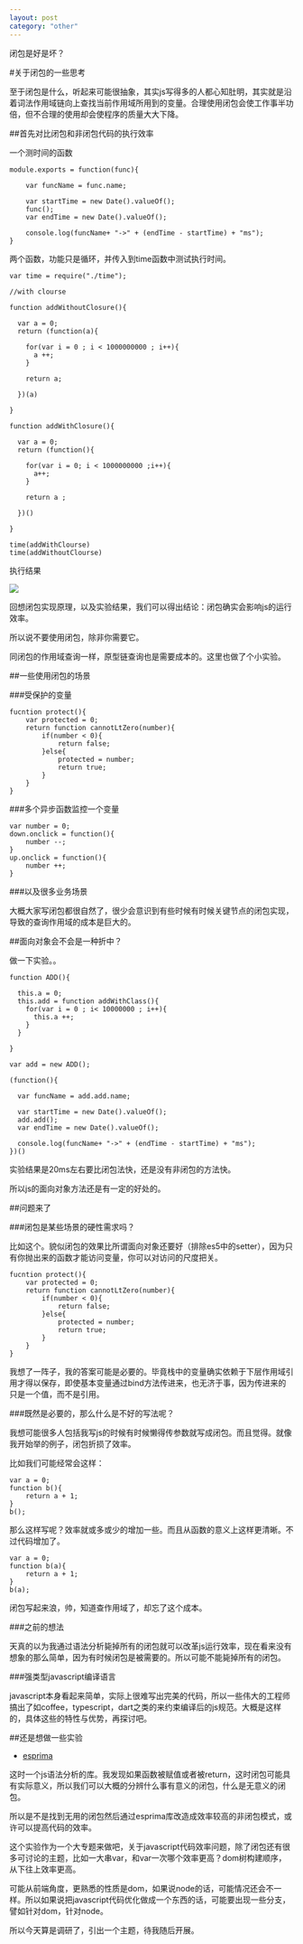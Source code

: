 ```yaml
---
layout: post
category: "other"
---
```


闭包是好是坏？

#关于闭包的一些思考

至于闭包是什么，听起来可能很抽象，其实js写得多的人都心知肚明，其实就是沿着词法作用域链向上查找当前作用域所用到的变量。合理使用闭包会使工作事半功倍，但不合理的使用却会使程序的质量大大下降。

##首先对比闭包和非闭包代码的执行效率

一个测时间的函数

	module.exports = function(func){

  		var funcName = func.name;

  		var startTime = new Date().valueOf();
  		func();
  		var endTime = new Date().valueOf();

  		console.log(funcName+ "->" + (endTime - startTime) + "ms");
	}



两个函数，功能只是循环，并传入到time函数中测试执行时间。


    var time = require("./time");

    //with clourse

    function addWithoutClosure(){

      var a = 0;
      return (function(a){

        for(var i = 0 ; i < 1000000000 ; i++){
          a ++;
        }

        return a;

      })(a)

    }

    function addWithClosure(){

      var a = 0;
      return (function(){

        for(var i = 0; i < 1000000000 ;i++){
          a++;
        }

        return a ;

      })()

    }

    time(addWithClourse)
    time(addWithoutClourse)



执行结果

![](http://i1.tietuku.com/90fcc9013e94b356.png)

回想闭包实现原理，以及实验结果，我们可以得出结论：闭包确实会影响js的运行效率。

所以说不要使用闭包，除非你需要它。

同闭包的作用域查询一样，原型链查询也是需要成本的。这里也做了个小实验。

##一些使用闭包的场景

###受保护的变量

    fucntion protect(){
    	var protected = 0;
    	return function cannotLtZero(number){
    		if(number < 0){
    			return false;
    		}else{
    			protected = number;
    			return true;
    		}
    	}
    }

###多个异步函数监控一个变量

    var number = 0;
    down.onclick = function(){
    	number --;
    }
    up.onclick = function(){
    	number ++;
    }

###以及很多业务场景

大概大家写闭包都很自然了，很少会意识到有些时候有时候关键节点的闭包实现，导致的查询作用域的成本是巨大的。

##面向对象会不会是一种折中？

做一下实验。。

    function ADD(){

      this.a = 0;
      this.add = function addWithClass(){
        for(var i = 0 ; i< 10000000 ; i++){
          this.a ++;
        }
      }

    }

    var add = new ADD();

    (function(){

      var funcName = add.add.name;

      var startTime = new Date().valueOf();
      add.add();
      var endTime = new Date().valueOf();

      console.log(funcName+ "->" + (endTime - startTime) + "ms");
    })()

实验结果是20ms左右要比闭包法快，还是没有非闭包的方法快。

所以js的面向对象方法还是有一定的好处的。

##问题来了

###闭包是某些场景的硬性需求吗？

比如这个。貌似闭包的效果比所谓面向对象还要好（排除es5中的setter），因为只有你抛出来的函数才能访问变量，你可以对访问的尺度把关。

    fucntion protect(){
    	var protected = 0;
    	return function cannotLtZero(number){
    		if(number < 0){
    			return false;
    		}else{
    			protected = number;
    			return true;
    		}
    	}
    }

我想了一阵子，我的答案可能是必要的。毕竟栈中的变量确实依赖于下层作用域引用才得以保存，即使基本变量通过bind方法传进来，也无济于事，因为传进来的只是一个值，而不是引用。

###既然是必要的，那么什么是不好的写法呢？

我想可能很多人包括我写js的时候有时候懒得传参数就写成闭包。而且觉得。就像我开始举的例子，闭包折损了效率。

比如我们可能经常会这样：

```
var a = 0;
function b(){
	return a + 1;
}
b();
```

那么这样写呢？效率就或多或少的增加一些。而且从函数的意义上这样更清晰。不过代码增加了。

```
var a = 0;
function b(a){
	return a + 1;
}
b(a);
```

闭包写起来浪，帅，知道查作用域了，却忘了这个成本。

###之前的想法

天真的以为我通过语法分析毙掉所有的闭包就可以改革js运行效率，现在看来没有想象的那么简单，因为有时候闭包是被需要的。所以可能不能毙掉所有的闭包。

###强类型javascript编译语言

javascript本身看起来简单，实际上很难写出完美的代码，所以一些伟大的工程师搞出了如coffee，typescript，dart之类的来约束编译后的js规范。大概是这样的，具体这些的特性与优势，再探讨吧。

##还是想做一些实验

- [esprima](http://esprima.org/)

这时一个js语法分析的库。我发现如果函数被赋值或者被return，这时闭包可能具有实际意义，所以我们可以大概的分辨什么事有意义的闭包，什么是无意义的闭包。

所以是不是找到无用的闭包然后通过esprima库改造成效率较高的非闭包模式，或许可以提高代码的效率。

这个实验作为一个大专题来做吧，关于javascript代码效率问题，除了闭包还有很多可讨论的主题，比如一大串var，和var一次哪个效率更高？dom树构建顺序，从下往上效率更高。

可能从前端角度，更熟悉的性质是dom，如果说node的话，可能情况还会不一样。所以如果说把javascript代码优化做成一个东西的话，可能要出现一些分支，譬如针对dom，针对node。

所以今天算是调研了，引出一个主题，待我随后开展。

